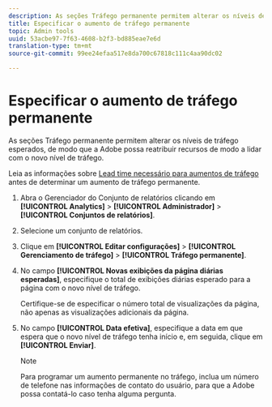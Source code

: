 ```yaml
---
description: As seções Tráfego permanente permitem alterar os níveis de tráfego esperados, de modo que a Adobe possa reatribuir recursos de modo a lidar com o novo nível de tráfego.
title: Especificar o aumento de tráfego permanente
topic: Admin tools
uuid: 53acbe97-7f63-4608-b2f3-bd885eae7e6d
translation-type: tm+mt
source-git-commit: 99ee24efaa517e8da700c67818c111c4aa90dc02

---
```



# Especificar o aumento de tráfego permanente

As seções Tráfego permanente permitem alterar os níveis de tráfego esperados, de modo que a Adobe possa reatribuir recursos de modo a lidar com o novo nível de tráfego.

Leia as informações sobre [Lead time necessário para aumentos de tráfego](/help/admin/c-traffic-management/traffic-lead-time.md) antes de determinar um aumento de tráfego permanente.

1. Abra o Gerenciador do Conjunto de relatórios clicando em **[!UICONTROL Analytics]** > **[!UICONTROL Administrador]** > **[!UICONTROL Conjuntos de relatórios]**.
1. Selecione um conjunto de relatórios.
1. Clique em **[!UICONTROL Editar configurações]** > **[!UICONTROL Gerenciamento de tráfego]** > **[!UICONTROL Tráfego permanente]**.
1. No campo **[!UICONTROL Novas exibições da página diárias esperadas]**, especifique o total de exibições diárias esperado para a página com o novo nível de tráfego.

   Certifique-se de especificar o número total de visualizações da página, não apenas as visualizações adicionais da página.
1. No campo **[!UICONTROL Data efetiva]**, especifique a data em que espera que o novo nível de tráfego tenha início e, em seguida, clique em **[!UICONTROL Enviar]**.

   >[!NOTE]
   >
   >Para programar um aumento permanente no tráfego, inclua um número de telefone nas informações de contato do usuário, para que a Adobe possa contatá-lo caso tenha alguma pergunta.

